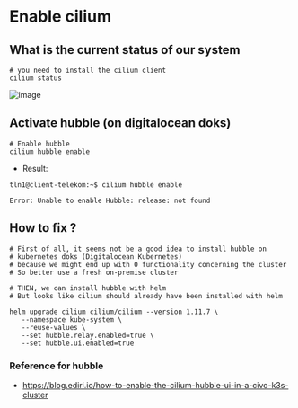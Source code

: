# Enable cilium 

## What is the current status of our system 

```
# you need to install the cilium client 
cilium status
```

![image](https://github.com/jmetzger/training-kubernetes-networking/assets/1933318/33d346c3-44ab-4274-9f3c-af36c2122a0a)

## Activate hubble (on digitalocean doks) 

```
# Enable hubble
cilium hubble enable
```

  * Result:

```
tln1@client-telekom:~$ cilium hubble enable

Error: Unable to enable Hubble: release: not found
```

## How to fix ?

```
# First of all, it seems not be a good idea to install hubble on
# kubernetes doks (Digitalocean Kubernetes)
# because we might end up with 0 functionality concerning the cluster
# So better use a fresh on-premise cluster

# THEN, we can install hubble with helm
# But looks like cilium should already have been installed with helm

```

```
helm upgrade cilium cilium/cilium --version 1.11.7 \
   --namespace kube-system \
   --reuse-values \
   --set hubble.relay.enabled=true \
   --set hubble.ui.enabled=true
```

### Reference for hubble 

  * https://blog.ediri.io/how-to-enable-the-cilium-hubble-ui-in-a-civo-k3s-cluster
